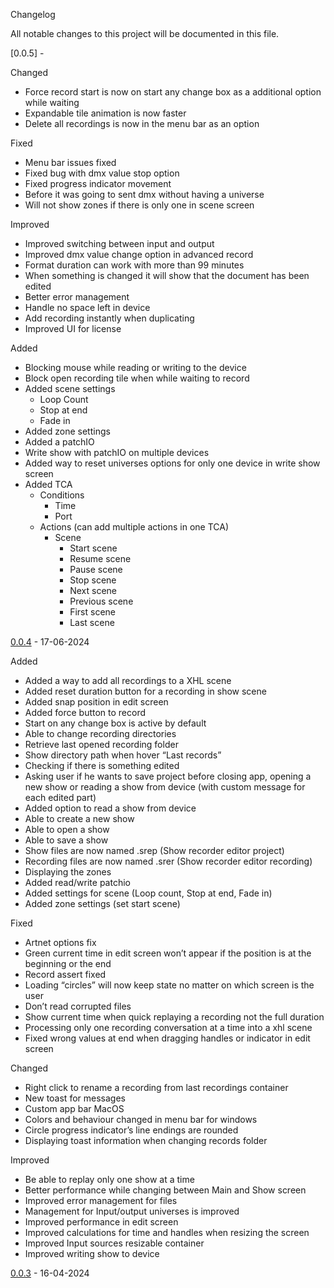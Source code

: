  Changelog

All notable changes to this project will be documented in this file.

 [0.0.5] - 

Changed
- Force record start is now on start any change box as a additional option while waiting
- Expandable tile animation is now faster
- Delete all recordings is now in the menu bar as an option

Fixed
- Menu bar issues fixed
- Fixed bug with dmx value stop option
- Fixed progress indicator movement
- Before it was going to sent dmx without having a universe
- Will not show zones if there is only one in scene screen

Improved
- Improved switching between input and output
- Improved dmx value change option in advanced record
- Format duration can work with more than 99 minutes
- When something is changed it will show that the document has been edited
- Better error management
- Handle no space left in device
- Add recording instantly when duplicating
- Improved UI for license

Added
- Blocking mouse while reading or writing to the device
- Block open recording tile when while waiting to record
- Added scene settings
    - Loop Count
    - Stop at end
    - Fade in
- Added zone settings
- Added a patchIO
- Write show with patchIO on multiple devices
- Added way to reset universes options for only one device in write show screen
- Added TCA 
    - Conditions
        - Time 
        - Port
    - Actions (can add multiple actions in one TCA)
        - Scene
            - Start scene
            - Resume scene
            - Pause scene
            - Stop scene
            - Next scene
            - Previous scene
            - First scene
            - Last scene

 [0.0.4] - 17-06-2024

 Added

- Added a way to add all recordings to a XHL scene
- Added reset duration button for a recording in show scene
- Added snap position in edit screen
- Added force button to record
- Start on any change box is active by default 
- Able to change recording directories
- Retrieve last opened recording folder
- Show directory path when hover “Last records”
- Checking if there is something edited
- Asking user if he wants to save project before closing app, opening a new show or reading a show from device (with custom message for each edited part)
- Added option to read a show from device
- Able to create a new show
- Able to open a show
- Able to save a show
- Show files are now named .srep (Show recorder editor project)
- Recording files are now named .srer (Show recorder editor recording)
- Displaying the zones
- Added read/write patchio
- Added settings for scene (Loop count, Stop at end, Fade in)
- Added zone settings (set start scene)

 Fixed

- Artnet options fix
- Green current time in edit screen won’t appear if the position is at the beginning or the end
- Record assert fixed
- Loading “circles” will now keep state no matter on which screen is the user
- Don’t read corrupted files
- Show current time when quick replaying a recording not the full duration
- Processing only one recording conversation at a time into a xhl scene
- Fixed wrong values at end when dragging handles or indicator in edit screen

 Changed

- Right click to rename a recording from last recordings container
- New toast for messages
- Custom app bar MacOS
- Colors and behaviour changed in menu bar  for windows
- Circle progress indicator’s line endings are rounded
- Displaying toast information when changing records folder

 Improved

- Be able to replay only one show at a time
- Better performance while changing between Main and Show screen
- Improved error management for files
- Management for Input/output universes is improved
- Improved performance in edit screen
- Improved calculations for time and handles when resizing the screen 
- Improved Input sources resizable container
- Improved writing show to device

 [0.0.3] - 16-04-2024

[0.0.4]: https://github.com/Nicolaudie-UK/DMXRecorderFlutter/releases/tag/Alpha%2F0.0.4
[0.0.3]: https://github.com/Nicolaudie-UK/DMXRecorderFlutter/releases/tag/Alpha%2F0.0.3
